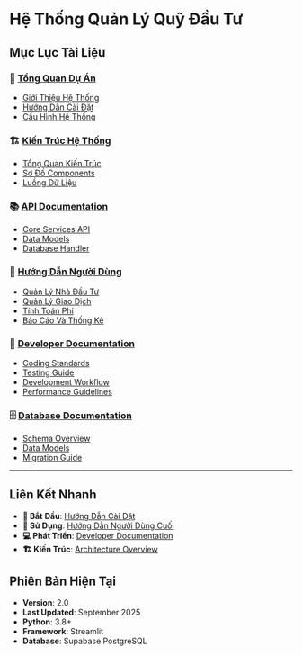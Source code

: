 # Hệ Thống Quản Lý Quỹ Đầu Tư

## Mục Lục Tài Liệu

### 📖 [Tổng Quan Dự Án](overview/)
- [Giới Thiệu Hệ Thống](overview/introduction.md)
- [Hướng Dẫn Cài Đặt](overview/installation.md)
- [Cấu Hình Hệ Thống](overview/configuration.md)

### 🏗️ [Kiến Trúc Hệ Thống](architecture/)
- [Tổng Quan Kiến Trúc](architecture/overview.md)
- [Sơ Đồ Components](architecture/components.md)
- [Luồng Dữ Liệu](architecture/data-flow.md)

### 📚 [API Documentation](api/)
- [Core Services API](api/services.md)
- [Data Models](api/models.md)
- [Database Handler](api/database.md)

### 👥 [Hướng Dẫn Người Dùng](user-guides/)
- [Quản Lý Nhà Đầu Tư](user-guides/investor-management.md)
- [Quản Lý Giao Dịch](user-guides/transaction-management.md)
- [Tính Toán Phí](user-guides/fee-calculation.md)
- [Báo Cáo Và Thống Kê](user-guides/reporting.md)

### 🔧 [Developer Documentation](developer/)
- [Coding Standards](developer/coding-standards.md)
- [Testing Guide](developer/testing.md)
- [Development Workflow](developer/workflow.md)
- [Performance Guidelines](developer/performance.md)

### 🗄️ [Database Documentation](database/)
- [Schema Overview](database/schema.md)
- [Data Models](database/models.md)
- [Migration Guide](database/migrations.md)

---

## Liên Kết Nhanh

- **🚀 Bắt Đầu**: [Hướng Dẫn Cài Đặt](overview/installation.md)
- **📱 Sử Dụng**: [Hướng Dẫn Người Dùng Cuối](user-guides/)
- **💻 Phát Triển**: [Developer Documentation](developer/)
- **🏗️ Kiến Trúc**: [Architecture Overview](architecture/overview.md)

## Phiên Bản Hiện Tại

- **Version**: 2.0
- **Last Updated**: September 2025
- **Python**: 3.8+
- **Framework**: Streamlit
- **Database**: Supabase PostgreSQL